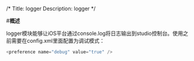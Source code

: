 /*
Title: logger
Description: logger
*/

#**概述**

logger模块能够让iOS平台通过console.log将日志输出到studio控制台。使用之前需要在config.xml里面配置为调试模式：

```js
<preference name="debug" value="true" />
```